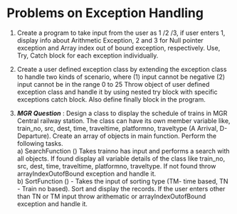 # Problems on Exception Handling 

1. Create a program to take input from the user as 1 /2 /3, if user enters 1, display info about Arithmetic Exception, 2 and 3 for Null pointer exception and Array index out of bound exception, respectively. Use, Try, Catch block for each exception individually.

2. Create a user defined exception class by extending the exception class to handle two kinds of scenario, where (1) input cannot be negative (2) input cannot be in the range 0 to
25 Throw object of user defined exception class and handle it by using nested try block with specific exceptions catch block. Also define finally block in the program.

3. ***MGR Question*** : Design a class to display the schedule of trains in MGR Central railway station. The class can have its own member variable like, train_no, src, dest, time, traveltime, platformno, traveltype (A Arrival, D-Departure). Create an array of objects in main function. Perform the following tasks. <br>
a) SearchFunction () Takes trainno has input and performs a search with all objects. If found display all variable details of the class like train_no, src, dest, time, traveltime, platformno, traveltype. If not found throw arrayIndexOutofBound exception and handle it. <br>
b) SortFunction () - Takes the input of sorting type (TM- time based, TN - Train no based). Sort and display the records. If the user enters other than TN or TM input throw arithematic or arrayIndexOutofBound exception and handle it.


